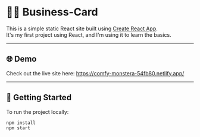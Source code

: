 # 👩‍💼 Business-Card

This is a simple static React site built using [Create React App](https://create-react-app.dev/).  
It's my first project using React, and I'm using it to learn the basics.

---

## 🌐 Demo

Check out the live site here: https://comfy-monstera-54fb80.netlify.app/

---

## 🚀 Getting Started

To run the project locally:

```bash
npm install
npm start
